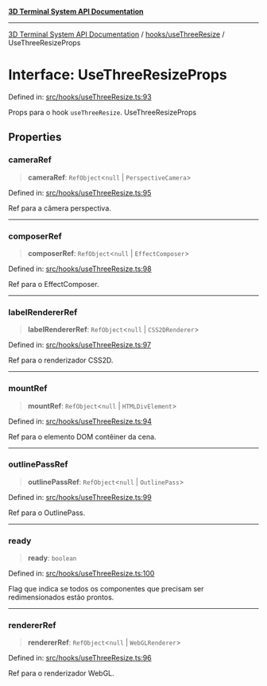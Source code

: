 [**3D Terminal System API Documentation**](../../../README.md)

***

[3D Terminal System API Documentation](../../../README.md) / [hooks/useThreeResize](../README.md) / UseThreeResizeProps

# Interface: UseThreeResizeProps

Defined in: [src/hooks/useThreeResize.ts:93](https://github.com/Dicommunitas/ThreeJS_Terminal_3D/blob/99a29fe17cab393c4120b6b5906a4ebb1fb3c239/src/hooks/useThreeResize.ts#L93)

Props para o hook `useThreeResize`.
 UseThreeResizeProps

## Properties

### cameraRef

> **cameraRef**: `RefObject`\<`null` \| `PerspectiveCamera`\>

Defined in: [src/hooks/useThreeResize.ts:95](https://github.com/Dicommunitas/ThreeJS_Terminal_3D/blob/99a29fe17cab393c4120b6b5906a4ebb1fb3c239/src/hooks/useThreeResize.ts#L95)

Ref para a câmera perspectiva.

***

### composerRef

> **composerRef**: `RefObject`\<`null` \| `EffectComposer`\>

Defined in: [src/hooks/useThreeResize.ts:98](https://github.com/Dicommunitas/ThreeJS_Terminal_3D/blob/99a29fe17cab393c4120b6b5906a4ebb1fb3c239/src/hooks/useThreeResize.ts#L98)

Ref para o EffectComposer.

***

### labelRendererRef

> **labelRendererRef**: `RefObject`\<`null` \| `CSS2DRenderer`\>

Defined in: [src/hooks/useThreeResize.ts:97](https://github.com/Dicommunitas/ThreeJS_Terminal_3D/blob/99a29fe17cab393c4120b6b5906a4ebb1fb3c239/src/hooks/useThreeResize.ts#L97)

Ref para o renderizador CSS2D.

***

### mountRef

> **mountRef**: `RefObject`\<`null` \| `HTMLDivElement`\>

Defined in: [src/hooks/useThreeResize.ts:94](https://github.com/Dicommunitas/ThreeJS_Terminal_3D/blob/99a29fe17cab393c4120b6b5906a4ebb1fb3c239/src/hooks/useThreeResize.ts#L94)

Ref para o elemento DOM contêiner da cena.

***

### outlinePassRef

> **outlinePassRef**: `RefObject`\<`null` \| `OutlinePass`\>

Defined in: [src/hooks/useThreeResize.ts:99](https://github.com/Dicommunitas/ThreeJS_Terminal_3D/blob/99a29fe17cab393c4120b6b5906a4ebb1fb3c239/src/hooks/useThreeResize.ts#L99)

Ref para o OutlinePass.

***

### ready

> **ready**: `boolean`

Defined in: [src/hooks/useThreeResize.ts:100](https://github.com/Dicommunitas/ThreeJS_Terminal_3D/blob/99a29fe17cab393c4120b6b5906a4ebb1fb3c239/src/hooks/useThreeResize.ts#L100)

Flag que indica se todos os componentes que precisam ser redimensionados estão prontos.

***

### rendererRef

> **rendererRef**: `RefObject`\<`null` \| `WebGLRenderer`\>

Defined in: [src/hooks/useThreeResize.ts:96](https://github.com/Dicommunitas/ThreeJS_Terminal_3D/blob/99a29fe17cab393c4120b6b5906a4ebb1fb3c239/src/hooks/useThreeResize.ts#L96)

Ref para o renderizador WebGL.
